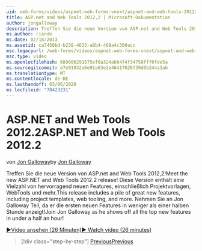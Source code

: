```yaml
---
uid: web-forms/videos/aspnet-web-forms-vnext/aspnet-and-web-tools-20122
title: ASP.net and Web Tools 2012,2 | Microsoft-Dokumentation
author: jongalloway
description: Treffen Sie die neue Version von ASP.net and Web Tools 2012,2! Diese Version enthält eine Vielzahl von hervorragend neuen Features, einschließlich Projektvorlagen, WebTools und mehr. Jo...
ms.author: riande
ms.date: 02/18/2013
ms.assetid: ca7458bd-b238-4633-a8b4-468a4c300acc
msc.legacyurl: /web-forms/videos/aspnet-web-forms-vnext/aspnet-and-web-tools-20122
msc.type: video
ms.openlocfilehash: 689606291575ef0a324ab64f4f34758fff0fde5a
ms.sourcegitcommit: e7e91932a6e91a63e2e46417626f39d6b244a3ab
ms.translationtype: MT
ms.contentlocale: de-DE
ms.lasthandoff: 03/06/2020
ms.locfileid: "78423231"
---
```

# <a name="aspnet-and-web-tools-20122"></a><span data-ttu-id="b91cf-105">ASP.NET and Web Tools 2012.2</span><span class="sxs-lookup"><span data-stu-id="b91cf-105">ASP.NET and Web Tools 2012.2</span></span>

<span data-ttu-id="b91cf-106">von [Jon Galloway](https://github.com/jongalloway)</span><span class="sxs-lookup"><span data-stu-id="b91cf-106">by [Jon Galloway](https://github.com/jongalloway)</span></span>

<span data-ttu-id="b91cf-107">Treffen Sie die neue Version von ASP.net and Web Tools 2012,2!</span><span class="sxs-lookup"><span data-stu-id="b91cf-107">Meet the new ASP.NET and Web Tools 2012.2 release!</span></span> <span data-ttu-id="b91cf-108">Diese Version enthält eine Vielzahl von hervorragend neuen Features, einschließlich Projektvorlagen, WebTools und mehr.</span><span class="sxs-lookup"><span data-stu-id="b91cf-108">This release includes a pile of great new features, including project templates, web tooling, and more.</span></span> <span data-ttu-id="b91cf-109">Nehmen Sie an Jon Galloway Teil, da er die ersten neuen Features in weniger als einer halben Stunde anzeigt!</span><span class="sxs-lookup"><span data-stu-id="b91cf-109">Join Jon Galloway as he shows off all the top new features in under a half an hour!</span></span>

[<span data-ttu-id="b91cf-110">&#9654;Video ansehen (26 Minuten)</span><span class="sxs-lookup"><span data-stu-id="b91cf-110">&#9654; Watch video (26 minutes)</span></span>](https://channel9.msdn.com/Blogs/ASP-NET-Site-Videos/aspnet-and-web-tools-20122)

> [!div class="step-by-step"]
> [<span data-ttu-id="b91cf-111">Previous</span><span class="sxs-lookup"><span data-stu-id="b91cf-111">Previous</span></span>](getting-started-with-the-next-version-of-aspnet.md)
